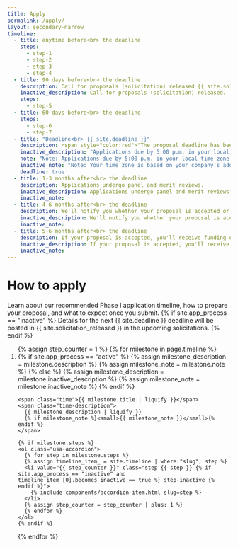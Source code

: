 ```yaml
---
title: Apply
permalink: /apply/
layout: secondary-narrow
timeline:
  - title: anytime before<br> the deadline 
    steps:
      - step-1
      - step-2
      - step-3
      - step-4
  - title: 90 days before<br> the deadline
    description: Call for proposals (solicitation) released {{ site.solicitation_released }}.
    inactive_description: Call for proposals (solicitation) released.
    steps:
      - step-5
  - title: 60 days before<br> the deadline
    steps:
      - step-6
      - step-7
  - title: "Deadline<br> {{ site.deadline }}"
    description: <span style="color:red">"The proposal deadline has been extended from June 14 to July 10 to provide sufficient time for organizations to complete the new registration requirements to submit a proposal."</a>
    inactive_description: "Applications due by 5:00 p.m. in your local time zone."
    note: "Note: Applications due by 5:00 p.m. in your local time zone.Your time zone is based on your company's address as you listed it in your application."
    inactive_note: "Note: Your time zone is based on your company's address as you listed it in your application."
    deadline: true
  - title: 1-3 months after<br> the deadline
    description: Applications undergo panel and merit reviews.
    inactive_description: Applications undergo panel and merit reviews.
    inactive_note:
  - title: 4-6 months after<br> the deadline
    description: We'll notify you whether your proposal is accepted or declined.
    inactive_description: We'll notify you whether your proposal is accepted or declined.
    inactive_note:
  - title: 5-6 months after<br> the deadline
    description: If your proposal is accepted, you'll receive funding of up to $225,000.
    inactive_description: If your proposal is accepted, you'll receive funding of up to $225,000.
    inactive_note:
---
```

<head>
<script type="text/javascript">
setTimeout(function(){var a=document.createElement("script");
var b=document.getElementsByTagName("script")[0];
a.src=document.location.protocol+"//script.crazyegg.com/pages/scripts/0041/5508.js?"+Math.floor(new Date().getTime()/3600000);
a.async=true;a.type="text/javascript";b.parentNode.insertBefore(a,b)}, 1);
</script>
</head>
<h1 class="page-title">How to apply</h1>

<p class="text-medium">
Learn about our recommended Phase I application timeline, how to prepare your proposal, and what to expect once you submit.
{% if site.app_process == "inactive" %}
Details for the next {{ site.deadline }} deadline will be posted in {{ site.solicitation_released }} in the upcoming solicitations.
{% endif %}
</p>

<ol class="timeline {% if site.app_process == "inactive" %} timeline-inactive {% endif %}">
{% assign step_counter = 1 %}
{% for milestone in page.timeline %}
  <li class="timeline-step{% if milestone.deadline %} timeline-step-deadline{% endif %}">
    {% if site.app_process == "active" %}
      {% assign milestone_description = milestone.description %}
      {% assign milestone_note = milestone.note %}
    {% else %}
      {% assign milestone_description = milestone.inactive_description %}
      {% assign milestone_note = milestone.inactive_note %}
    {% endif %}

    <span class="time">{{ milestone.title | liquify }}</span>
    <span class="time-description">
      {{ milestone_description | liquify }}
      {% if milestone_note %}<small>{{ milestone_note }}</small>{% endif %}
    </span>

    {% if milestone.steps %}
    <ol class="usa-accordion">
      {% for step in milestone.steps %}
      {% assign timeline_item_ = site.timeline | where:"slug", step %}
      <li value="{{ step_counter }}" class="step {{ step }} {% if site.app_process == "inactive" and timeline_item_[0].becomes_inactive == true %} step-inactive {% endif %}">
        {% include components/accordion-item.html slug=step %}
      </li>
      {% assign step_counter = step_counter | plus: 1 %}
      {% endfor %}
    </ol>
    {% endif %}
  </li>
{% endfor %}
</ol>
